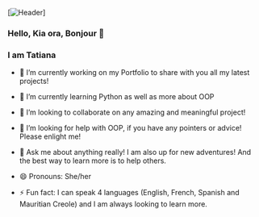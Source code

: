 [![Header](https://lh3.googleusercontent.com/pw/ACtC-3fSHWURB32UIsQ3vifZkUOXx_6konmt27eCKmooWRsGhJZEqP4Yh7jwglrSXnvfLqmSKNr9w2qZb_KSqRc42VcGPLGRVc_OZgFzbwpVJUTfZH2gYX7p_mP-OlypXWDAwiWR3JVnno7NU_K-cFwPAcKNVw=w1304-h978-no?authuser=0)]

### Hello, Kia ora, Bonjour 👋 

### I am Tatiana


- 🔭 I’m currently working on my Portfolio to share with you all my latest projects!

- 🌱 I’m currently learning Python as well as more about OOP

- 👯 I’m looking to collaborate on any amazing and meaningful project!

- 🤔 I’m looking for help with OOP, if you have any pointers or advice! Please enlight me!

- 💬 Ask me about anything really! I am also up for new adventures! And the best way to learn more is to help others.

- 😄 Pronouns: She/her

- ⚡ Fun fact: I can speak 4 languages (English, French, Spanish and Mauritian Creole) and I am always looking to learn more.

